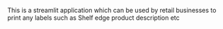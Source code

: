 This is a streamlit application which can be used by retail businesses to print any labels such as Shelf edge product description etc 
